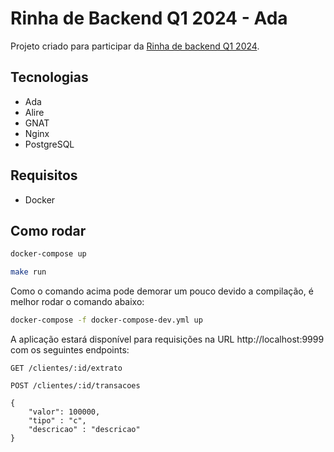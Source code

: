 # Rinha de Backend Q1 2024 - Ada

Projeto criado para participar da [Rinha de backend Q1 2024](https://github.com/zanfranceschi/rinha-de-backend-2024-q1).

## Tecnologias

- Ada
- Alire
- GNAT
- Nginx
- PostgreSQL

## Requisitos

- Docker

## Como rodar

```bash
docker-compose up
```

```bash
make run
```

Como o comando acima pode demorar um pouco devido a compilação, é melhor rodar o comando abaixo:

```bash
docker-compose -f docker-compose-dev.yml up
```

A aplicação estará disponível para requisições na URL http://localhost:9999 com os seguintes endpoints:

```
GET /clientes/:id/extrato
```

```
POST /clientes/:id/transacoes

{
    "valor": 100000,
    "tipo" : "c",
    "descricao" : "descricao"
}
```
